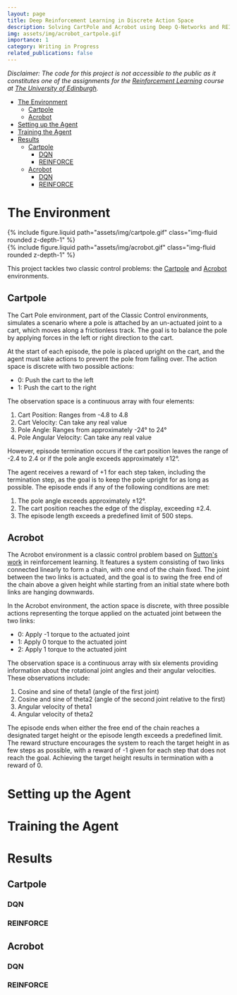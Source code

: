 ```yaml
---
layout: page
title: Deep Reinforcement Learning in Discrete Action Space
description: Solving CartPole and Acrobot using Deep Q-Networks and REINFORCE
img: assets/img/acrobot_cartpole.gif
importance: 1
category: Writing in Progress
related_publications: false
---
```


*Disclaimer: The code for this project is not accessible to the public as it constitutes one of the assignments for the [Reinforcement Learning](https://opencourse.inf.ed.ac.uk/rl) course at [The University of Edinburgh](https://www.ed.ac.uk/).*

- [The Environment](#the-environment)
  - [Cartpole](#cartpole)
  - [Acrobot](#acrobot)
- [Setting up the Agent](#setting-up-the-agent)
- [Training the Agent](#training-the-agent)
- [Results](#results)
  - [Cartpole](#cartpole-1)
    - [DQN](#dqn)
    - [REINFORCE](#reinforce)
  - [Acrobot](#acrobot-1)
    - [DQN](#dqn-1)
    - [REINFORCE](#reinforce-1)

# The Environment

<div class="container">
    <div class="row justify-content-center">
        <div class="col">
            {% include figure.liquid path="assets/img/cartpole.gif" class="img-fluid rounded z-depth-1" %}
        </div>
        <div class="col">
            {% include figure.liquid path="assets/img/acrobot.gif" class="img-fluid rounded z-depth-1" %}
        </div>
    </div>
</div>

This project tackles two classic control problems: the [Cartpole](https://gymnasium.farama.org/environments/classic_control/cart_pole/) and [Acrobot](https://gymnasium.farama.org/environments/classic_control/acrobot/) environments.

## Cartpole

The Cart Pole environment, part of the Classic Control environments, simulates a scenario where a pole is attached by an un-actuated joint to a cart, which moves along a frictionless track. The goal is to balance the pole by applying forces in the left or right direction to the cart.

At the start of each episode, the pole is placed upright on the cart, and the agent must take actions to prevent the pole from falling over. The action space is discrete with two possible actions:

- 0: Push the cart to the left
- 1: Push the cart to the right

The observation space is a continuous array with four elements:

1. Cart Position: Ranges from -4.8 to 4.8
2. Cart Velocity: Can take any real value
3. Pole Angle: Ranges from approximately -24° to 24°
4. Pole Angular Velocity: Can take any real value

However, episode termination occurs if the cart position leaves the range of -2.4 to 2.4 or if the pole angle exceeds approximately ±12°.

The agent receives a reward of +1 for each step taken, including the termination step, as the goal is to keep the pole upright for as long as possible. The episode ends if any of the following conditions are met:

1. The pole angle exceeds approximately ±12°.
2. The cart position reaches the edge of the display, exceeding ±2.4.
3. The episode length exceeds a predefined limit of 500 steps.

## Acrobot

The Acrobot environment is a classic control problem based on [Sutton's work](https://papers.nips.cc/paper/1995/hash/8f1d43620bc6bb580df6e80b0dc05c48-Abstract.html) in reinforcement learning. It features a system consisting of two links connected linearly to form a chain, with one end of the chain fixed. The joint between the two links is actuated, and the goal is to swing the free end of the chain above a given height while starting from an initial state where both links are hanging downwards.

In the Acrobot environment, the action space is discrete, with three possible actions representing the torque applied on the actuated joint between the two links:

- 0: Apply -1 torque to the actuated joint
- 1: Apply 0 torque to the actuated joint
- 2: Apply 1 torque to the actuated joint

The observation space is a continuous array with six elements providing information about the rotational joint angles and their angular velocities. These observations include:

1. Cosine and sine of theta1 (angle of the first joint)
2. Cosine and sine of theta2 (angle of the second joint relative to the first)
3. Angular velocity of theta1
4. Angular velocity of theta2

The episode ends when either the free end of the chain reaches a designated target height or the episode length exceeds a predefined limit. The reward structure encourages the system to reach the target height in as few steps as possible, with a reward of -1 given for each step that does not reach the goal. Achieving the target height results in termination with a reward of 0.

# Setting up the Agent

# Training the Agent

# Results

## Cartpole

### DQN

<!-- <div class="container">
    <div class="row justify-content-center">
        <div class="col">
            {% include figure.liquid path="assets/img/" class="img-fluid rounded z-depth-1" %}
        </div>
        <div class="col">
            {% include figure.liquid path="assets/img/" class="img-fluid rounded z-depth-1" %}
        </div>
        <div class="col">
            {% include figure.liquid path="assets/img/" class="img-fluid rounded z-depth-1" %}
        </div>
    </div>
    <div class="caption">
        DQN Agent trained with ,  and  episodes.
    </div>
</div> -->

### REINFORCE

## Acrobot

### DQN

### REINFORCE
